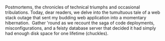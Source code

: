 Postmortems, the chronicles of technical triumphs and occasional tribulations. Today, dear readers, we delve into the tumultuous tale of a web stack outage that sent my budding web application into a momentary hibernation. 
Gather 'round as we recount the saga of code deployments, misconfigurations, and a feisty database server that decided it had simply had enough disk space for one lifetime (chuckles).
